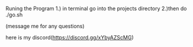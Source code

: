 


Runing the Program
1.) in terminal go into the projects directory
2.)then do ./go.sh

(message me for any questions)

here is my discord(https://discord.gg/xYbyAZScMG)
